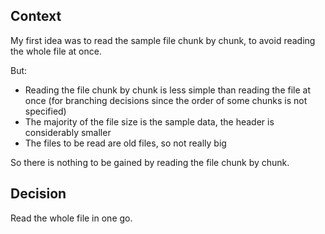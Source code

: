 Context
-------

My first idea was to read the sample file chunk by chunk, to avoid reading the whole file at once.

But:

- Reading the file chunk by chunk is less simple than reading the file at once (for branching decisions since the order of some chunks is not specified)
- The majority of the file size is the sample data, the header is considerably smaller
- The files to be read are old files, so not really big

So there is nothing to be gained by reading the file chunk by chunk.

Decision
--------

Read the whole file in one go.
